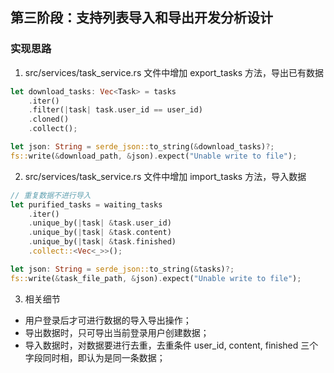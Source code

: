 ## 第三阶段：支持列表导入和导出开发分析设计
### 实现思路
1. src/services/task_service.rs 文件中增加 export_tasks 方法，导出已有数据
```Rust
let download_tasks: Vec<Task> = tasks
    .iter()
    .filter(|task| task.user_id == user_id)
    .cloned()
    .collect();

let json: String = serde_json::to_string(&download_tasks)?;
fs::write(&download_path, &json).expect("Unable write to file");
```
2. src/services/task_service.rs 文件中增加 import_tasks 方法，导入数据
```Rust
// 重复数据不进行导入
let purified_tasks = waiting_tasks
    .iter()
    .unique_by(|task| &task.user_id)
    .unique_by(|task| &task.content)
    .unique_by(|task| &task.finished)
    .collect::<Vec<_>>();

let json: String = serde_json::to_string(&tasks)?;
fs::write(&task_file_path, &json).expect("Unable write to file");
```
3. 相关细节
- 用户登录后才可进行数据的导入导出操作；
- 导出数据时，只可导出当前登录用户创建数据；
- 导入数据时，对数据要进行去重，去重条件 user_id, content, finished 三个字段同时相，即认为是同一条数据；